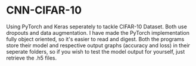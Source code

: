 # CNN-CIFAR-10
Using PyTorch and Keras seperately to tackle CIFAR-10 Dataset. Both use dropouts and data augmentation. I have made the PyTorch implementation fully object oriented, so it's easier to read and digest. Both the programs store their model and respective output graphs (accuracy and loss) in their seperate folders, so if you wish to test the model output for yourself, just retrieve the .h5 files. 